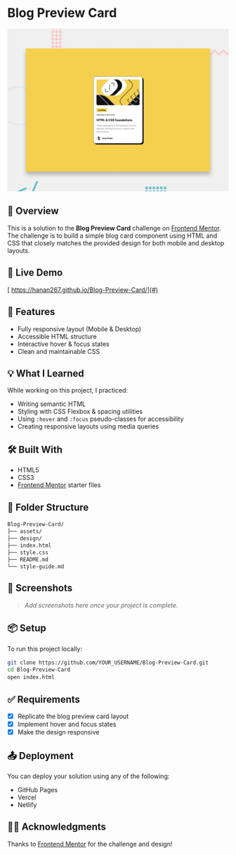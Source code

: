 

# Blog Preview Card

![Design preview for the Blog preview card coding challenge](./preview.jpg)

## 📝 Overview

This is a solution to the **Blog Preview Card** challenge on [Frontend Mentor](https://www.frontendmentor.io). The challenge is to build a simple blog card component using HTML and CSS that closely matches the provided design for both mobile and desktop layouts.

## 🔗 Live Demo

[ https://hanan267.github.io/Blog-Preview-Card/](#) 

## 🚀 Features

* Fully responsive layout (Mobile & Desktop)
* Accessible HTML structure
* Interactive hover & focus states
* Clean and maintainable CSS

## 💡 What I Learned

While working on this project, I practiced:

* Writing semantic HTML
* Styling with CSS Flexbox & spacing utilities
* Using `:hover` and `:focus` pseudo-classes for accessibility
* Creating responsive layouts using media queries

## 🛠 Built With

* HTML5
* CSS3
* [Frontend Mentor](https://www.frontendmentor.io) starter files

## 📁 Folder Structure

```
Blog-Preview-Card/
├── assets/
├── design/
├── index.html
├── style.css
├── README.md
└── style-guide.md
```

## 📸 Screenshots

> *Add screenshots here once your project is complete.*

## 📦 Setup

To run this project locally:

```bash
git clone https://github.com/YOUR_USERNAME/Blog-Preview-Card.git
cd Blog-Preview-Card
open index.html
```

## ✅ Requirements

* [x] Replicate the blog preview card layout
* [x] Implement hover and focus states
* [x] Make the design responsive

## 📤 Deployment

You can deploy your solution using any of the following:

* GitHub Pages
* Vercel
* Netlify

## 🙋‍♀️ Acknowledgments

Thanks to [Frontend Mentor](https://www.frontendmentor.io) for the challenge and design!


